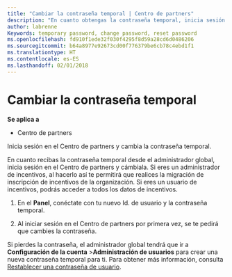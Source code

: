 ```yaml
---
title: "Cambiar la contraseña temporal | Centro de partners"
description: "En cuanto obtengas la contraseña temporal, inicia sesión en el Centro de partners y cámbiala."
author: labrenne
Keywords: temporary password, change password, reset password
ms.openlocfilehash: fd910f1ede32f030f4295f8d59a28cd6d0486206
ms.sourcegitcommit: b64a8977e92673cd00f776379be6cb78c4ebd1f1
ms.translationtype: HT
ms.contentlocale: es-ES
ms.lasthandoff: 02/01/2018
---
```

# <a name="change-your-temporary-password"></a>Cambiar la contraseña temporal

**Se aplica a**

-  Centro de partners

Inicia sesión en el Centro de partners y cambia la contraseña temporal.

En cuanto recibas la contraseña temporal desde el administrador global, inicia sesión en el Centro de partners y cámbiala. Si eres un administrador de incentivos, al hacerlo así te permitirá que realices la migración de inscripción de incentivos de la organización. Si eres un usuario de incentivos, podrás acceder a todos los datos de incentivos.

1.  En el **Panel**, conéctate con tu nuevo Id. de usuario y la contraseña temporal.

2.  Al iniciar sesión en el Centro de partners por primera vez, se te pedirá que cambies la contraseña.

Si pierdes la contraseña, el administrador global tendrá que ir a  **Configuración de la cuenta** >**Administración de usuarios** para crear una nueva contraseña temporal para ti.
Para obtener más información, consulta [Restablecer una contraseña de usuario](reset-a-user-password.md).


 

 



